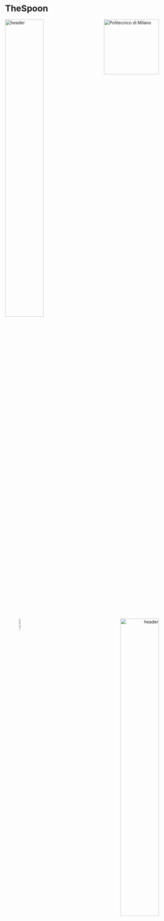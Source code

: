 # TheSpoon
<p align="left">
  <img width="50%" src="https://www.architetti.com/wp-content/uploads/2017/03/polimi-1.jpg" alt="header" />
  <img src="https://i.imgur.com/mPb3Qbd.gif" width="180" alt="Politecnico di Milano" align="right"/>
</p>
<p align="right">
  <img width="10%" src="https://upload.wikimedia.org/wikipedia/en/2/27/Fakultet_elektrotehnike_i_ra%C4%8Dunarstva%2C_Sveu%C4%8Dili%C5%A1te_u_Zagrebu_%28logo%29.jpg" alt="header" align ="left"/>
  <img width="50%" src="http://2018.mia-journal.com/wp-content/uploads/2017/11/fer1.jpg" alt="header" />
</p>

## Description
Repository of the project developed for the "Distributed Software Development" course, part of the Master of Science in Computer Science and Engineering and shared by Politecnico di Milano (POLIMI), Mälardalen University and Fakultet elektrotehnike i računarstva (Faculty of electrical engineering and computing) (FER). The group is formed by 10 students: 6 from Politecnico di Milano and 4 from Fakultet elektrotehnike i računarstva.

This course aims at assessing the students' ability to design and implement a complex software system by working togheter from different places in the world (some students are from POLIMI, which is in Milan (Italy), some others are from FER, which is in Zagreb (Croatia)). The requirements were given by a customer, which was a Senior developer in Deloitte Digital, so another assessed ability was being able to constantly contact him and satisfy his requests. The working framework used is SCRUM, so the students' ability to organize meetings and respect the SCRUM rules was also assesed. 

This repository refers to the 2019-2020 edition of the course, and the project assigned is "TheSpoon": an application that lets restaurant owners to register with their restaurant data and its menus, while customers can search specific food they want to eat and rate the restaurants. Another type of user, the consultant, can access the statistics of the application and monetize them by helping the restaurant owners improving their activity. More precisily, the project included:
- A web application used by the restaurant owners and the consultants
- A mobile app used by the customers
- a backend that offers REST API endpoints to both the web application and the mobile app, with a Postgres database

The 10 members of the team were then divided among 3 subteams: web application subteam (4 people), mobile app subteam (3 people), backend subteam (3 people).

## Run the application
The server is hosted on Heroku. The folder of the web application is "thespoon". This is the link to access the running web app:

http://thespoon.herokuapp.com/

The backend is managed at the route of the repo. Here you can find the Swagger documentation of all the endpoints offered (it is also possibile to directly use them through the GUI, sending real messages to the backend and getting back real responses):

https://thespoon.herokuapp.com/api/docs/

The folder of the mobile app is "mobileApp". Inside that there is another README which explains how to run it.

The project has been developed with the following technologies:
- Server hosting: Heroku
- Backend: NodeJS
- API reference: Swagger
- Database: Postgres
- Frontend web: React
- Frontend mobile: React native
- Testing tool used to test backend, web and mobile: Jest
- Continuous integration: Travis CI
- Textual communication: Slack
- Meetings: Zoom

## Group
| First name | Last Name | University | Subteam         |
| ---------- | --------- | ---------- | --------------- |
| Ida Merete | Enholm    | POLIMI     | Mobile app      |
| Janine     | Stang     | POLIMI     | Mobile app      |
| Cathrine   | Akre-Aas  | POLIMI     | Mobile app      |
| Emilio     | Imperiali | POLIMI     | Backend         |
| Frikk      | Andersen  | POLIMI     | Backend         |
| Marin      | Milina    | FER        | Backend         |
| Markus     | Paulsen   | FER        | Web app         |
| Lora       | Žuliček   | FER        | Web app         |
| André      | Aing      | POLIMI     | Web app         |
| Matej      | Lazić     | FER        | Web app         |
